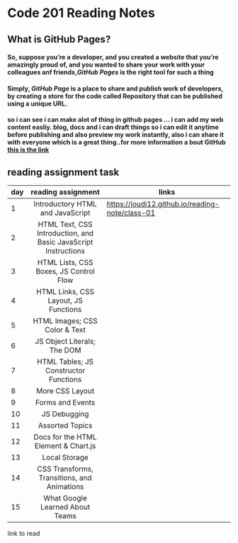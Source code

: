 # Code 201 Reading Notes
## What is GitHub Pages?
#### So, suppose you’re a developer, and you created a website that you’re amazingly proud of, and you wanted to share your work with your colleagues anf friends,***GitHub Pages***     is the right tool for such a thing      
####   Simply, ***GitHub Page*** is a place to share and publish work of developers, by creating a store for the code called Repository that can be published using a unique URL.
#### so i can see i can make alot of thing in github pages … i can add my web content easliy. blog, docs and i can draft things so i can edit it anytime before publishing and also preview my work instantly, also i can share it with everyone which is a great thing..for more  information a bout GitHub [this is the link](https://www.edureka.co/blog/how-to-use-github/)
## reading assignment task

| day    |      reading assignment     |  links  |
|----------|:-------------:|------------    |
|  1 |   Introductory HTML and JavaScript | https://joudi12.github.io/reading-note/class-01 |
| 2  |   HTML Text, CSS Introduction, and Basic JavaScript Instructions  |  |
| 3  |    HTML Lists, CSS Boxes, JS Control Flow |  |
| 4  |       HTML Links, CSS Layout, JS Functions   |  |
|5   |HTML Images; CSS Color & Text|  |
| 6  |  JS Object Literals; The DOM  |     |
| 7  |  HTML Tables; JS Constructor Functions  |        |
| 8  |   More CSS Layout|        |
| 9  |   Forms and Events  |      |
|10  |  JS Debugging|    |
| 11 |   Assorted Topics |     |
| 12 |    Docs for the HTML <canvas> Element & Chart.js  |   
| 13 |  Local Storage |    
| 14 |      CSS Transforms, Transitions, and Animations     |  
|15  |  What Google Learned About Teams|
 link to read 
